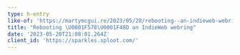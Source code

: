 ```yaml
---
type: h-entry
like-of: 'https://martymcgui.re/2023/05/20/rebooting--an-indieweb-webring/'
title: "Rebooting \U0001F578️\U0001F48D an IndieWeb webring"
date: '2023-05-20T21:08:01.264Z'
client_id: 'https://sparkles.sploot.com/'
---
```


